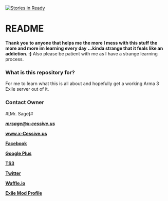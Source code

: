 [![Stories in Ready](https://badge.waffle.io/x-cessive/X-Cessive-Exile-Tanoa.png?label=ready&title=Ready)](https://waffle.io/x-cessive/X-Cessive-Exile-Tanoa)
# README #

**Thank you to anyone that helps me**
**the more I mess with this stuff the more and more im learning every day**
**...kinda strange that it feals like an addiction. :)**
Also please be patient with me as I have a strange learning process.

### What is this repository for? ###

For me to learn what this is all about and hopefully get a working Arma 3 Exile server out of it.

### Contact Owner ###

#[Mr. Sage]#

***mrsage@x-cessive.us***

**<a href="http://x-cessive.us">www.x-Cessive.us</a>**

**<a href="https://www.facebook.com/XCessiveExileTanoa">Facebook</a>**

**<a href="https://plus.google.com/communities/104637817806108371786">Google Plus</a>**

**<a href="http://www.teamspeak3.com/server/LSG-86-D064DDEB">TS3</a>**

**<a href="https://twitter.com/XCessiveExile">Twitter</a>**

**<a href="https://waffle.io/x-cessive/X-Cessive-Exile-Tanoa">Waffle.io</a>**

**<a href="http://www.exilemod.com/profile/82437-x-cessive-mr-sage/">Exile Mod Profile</a>**

